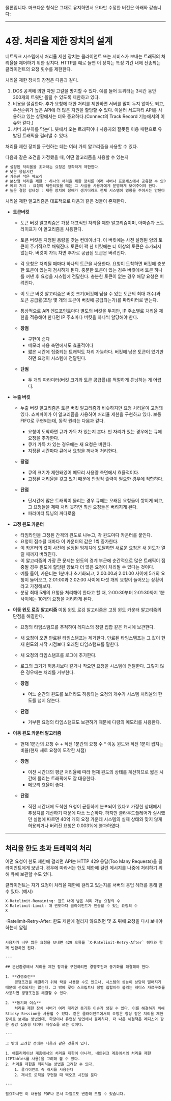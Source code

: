 물론입니다. 마크다운 형식은 그대로 유지하면서 오타만 수정한 버전은 아래와 같습니다:

---

# 4장. 처리율 제한 장치의 설계

네트워크 시스템에서 처리율 제한 장치는 클라이언트 또는 서비스가 보내는 트래픽의 처리율을 제어하기 위한 장치다. HTTP를 예로 들면 이 장치는 특정 기간 내에 전송되는 클라이언트의 요청 횟수를 제한한다.

처리율 제한 장치의 장점은 다음과 같다.

1. DOS 공격에 의한 자원 고갈을 방지할 수 있다. 예를 들어 트위터는 3시간 동안 300개의 트윗만 올릴 수 있도록 제한하고 있다.
2. 비용을 절감한다. 추가 요청에 대한 처리를 제한하면 서버를 많이 두지 않아도 되고, 우선순위가 높은 API에 더 많은 자원을 할당할 수 있다. 아울러 서드파티 API를 사용하고 있는 상황에서는 더욱 중요하다.(Connect의 Track Record 기능에서의 이슈와 같다.)
3. 서버 과부하를 막는다. 봇에서 오는 트래픽이나 사용자의 잘못된 이용 패턴으로 유발된 트래픽을 걸러낼 수 있다.

처리율 제한 장치를 구현하는 데는 여러 가지 알고리즘을 사용할 수 있다.

다음과 같은 조건을 가정했을 때, 어떤 알고리즘을 사용할 수 있는지

```jsx
# 설정된 처리율을 초과하는 요청은 정확하게 제한한다.
# 낮은 응답시간
# 가능한 적은 메모리
# 분산형 처리율 제한 : 하나의 처리율 제한 장치를 여러 서버나 프로세스에서 공유할 수 있어야 한다.
# 예외 처리 : 요청이 제한되었을 때는 그 사실을 사용자에게 분명하게 보여주어야 한다.
# 높은 결함 감내성 : 제한 장치에 장애가 생기더라도 전체 시스템에 영향을 주어서는 안된다.
```

처리율 제한 알고리즘은 대표적으로 다음과 같은 것들이 존재한다.

* **토큰버킷**

  * 토큰 버킷 알고리즘은 가장 대표적인 처리율 제한 알고리즘이며, 아마존과 스트라이프가 이 알고리즘을 사용한다.
  * 토큰 버킷은 지정된 용량을 갖는 컨테이너다. 이 버킷에는 사전 설정된 양의 토큰이 주기적으로 채워진다. 토큰이 꽉 찬 버킷에는 더 이상의 토큰은 추가되지 않는다. 버킷이 가득 차면 추가로 공급된 토큰은 버려진다.
  * 각 요청은 처리될 때마다 하나의 토큰을 사용한다. 요청이 도착하면 버킷에 충분한 토큰이 있는지 검사하게 된다. 충분한 토큰이 있는 경우 버킷에서 토큰 하나를 꺼낸 후 요청을 시스템에 전달한다. 충분한 토큰이 없는 경우 해당 요청은 버려진다.
  * 이 토큰 버킷 알고리즘은 버킷 크기(버킷에 담을 수 있는 토큰의 최대 개수)와 토큰 공급률(초당 몇 개의 토큰이 버킷에 공급되는가)를 파라미터로 받는다.
  * 통상적으로 API 엔드포인트마다 별도의 버킷을 두지만, IP 주소별로 처리율 제한을 적용해야 한다면 IP 주소마다 버킷을 하나씩 할당해야 한다.
  * **장점**

    * 구현이 쉽다
    * 메모리 사용 측면에서도 효율적이다
    * 짧은 시간에 집중되는 트래픽도 처리 가능하다. 버킷에 남은 토큰이 있기만 하면 요청이 시스템에 전달된다.
  * **단점**

    * 두 개의 파라미터(버킷 크기와 토큰 공급률)를 적절하게 튜닝하는 게 어렵다.

* **누출 버킷**

  * 누출 버킷 알고리즘은 토큰 버킷 알고리즘과 비슷하지만 요청 처리율이 고정돼있다. 쇼피파이가 이 알고리즘을 사용하여 처리율 제한을 구현하고 있다. 보통 FIFO로 구현되는데, 동작 원리는 다음과 같다.

    * 요청이 도착하면 큐가 가득 차 있는지 본다. 빈 자리가 있는 경우에는 큐에 요청을 추가한다.
    * 큐가 가득 차 있는 경우에는 새 요청은 버린다.
    * 지정된 시간마다 큐에서 요청을 꺼내어 처리한다.
  * **장점**

    * 큐의 크기가 제한돼있어 메모리 사용량 측면에서 효율적이다.
    * 고정된 처리율을 갖고 있기 때문에 안정적 출력이 필요한 경우에 적합하다.
  * **단점**

    * 단시간에 많은 트래픽이 몰리는 경우 큐에는 오래된 요청들이 쌓이게 되고, 그 요청들을 제때 처리 못하면 최신 요청들은 버려지게 된다.
    * 파라미터 튜닝의 까다로움

* **고정 윈도 카운터**

  * 타임라인을 고정된 간격의 윈도로 나누고, 각 윈도마다 카운터를 붙인다.
  * 요청이 접수될 때마다 이 카운터의 값은 1씩 증가한다.
  * 이 카운터의 값이 사전에 설정된 임계치에 도달하면 새로운 요청은 새 윈도가 열릴 때까지 버려진다.
  * 이 알고리즘의 가장 큰 문제는 윈도의 경계 부근에 순간적으로 많은 트래픽이 집중될 경우 윈도에 할당된 양보다 더 많은 요청이 처리될 수 있다는 것이다.
  * 예를 들어, 카운터는 1분마다 초기화되고, 2:00:00과 2:01:00 사이에 5개의 요청이 들어오고, 2:01:00과 2:02:00 사이에 다섯 개의 요청이 들어오는 상황이라고 가정해보자.
  * 분당 최대 5개의 요청을 처리해야 한다고 할 때, 2:00:30부터 2:01:30까지 1분 사이에는 10개의 요청을 처리하게 된다.

* **이동 윈도 로깅 알고리즘**
  이동 윈도 로깅 알고리즘은 고정 윈도 카운터 알고리즘의 단점을 해결한다.

  * 요청의 타임스탬프를 추적하여 레디스의 정렬 집합 같은 캐시에 보관한다.
  * 새 요청이 오면 만료된 타임스탬프는 제거한다. 만료된 타임스탬프는 그 값이 현재 윈도의 시작 시점보다 오래된 타임스탬프를 말한다.
  * 새 요청의 타임스탬프를 로그에 추가한다.
  * 로그의 크기가 허용치보다 같거나 작으면 요청을 시스템에 전달한다. 그렇지 않은 경우에는 처리를 거부한다.
  * **장점**

    * 어느 순간의 윈도를 보더라도 허용되는 요청의 개수가 시스템 처리율의 한도를 넘지 않는다.
  * **단점**

    * 거부된 요청의 타임스탬프도 보관하기 때문에 다량의 메모리를 사용한다.

* **이동 윈도 카운터 알고리즘**

  * 현재 1분간의 요청 수 + 직전 1분간의 요청 수 \* 이동 윈도와 직전 1분이 겹치는 비율(현재 새로 요청이 도착한 시점)
  * **장점**

    * 이전 시간대의 평균 처리율에 따라 현재 윈도의 상태를 계산하므로 짧은 시간에 몰리는 트래픽에도 잘 대응한다.
    * 메모리 효율이 좋다.
  * **단점**

    * 직전 시간대에 도착한 요청이 균등하게 분포되어 있다고 가정한 상태에서 추정치를 계산하기 때문에 다소 느슨하다. 하지만 클라우드플레어가 실시했던 실험에 따르면 40억 개의 요청 가운데 시스템의 실제 상태와 맞지 않게 허용되거나 버려진 요청은 0.003%에 불과하였다.

---

## 처리율 한도 초과 트래픽의 처리

어떤 요청이 한도 제한에 걸리면 API는 HTTP 429 응답(Too Many Requests)을 클라이언트에게 보낸다. 경우에 따라서는 한도 제한에 걸린 메시지를 나중에 처리하기 위해 큐에 보관할 수도 있다.

클라이언트는 자기 요청이 처리율 제한에 걸리고 있는지를 서버의 응답 헤더를 통해 알 수 있다. (예시)

```jsx
X-Ratelimit-Remaining: 윈도 내에 남은 처리 가능 요청의 수  
X-Ratelimit-Limit: 매 윈도마다 클라이언트가 전송할 수 있는 요청의 수  
X
```


-Ratelimit-Retry-After: 한도 제한에 걸리지 않으려면 몇 초 뒤에 요청을 다시 보내야 하는지 알림

```

사용자가 너무 많은 요청을 보내면 429 오류를 `X-Ratelimit-Retry-After` 헤더와 함께 반환하면 된다.

---

## 분산환경에서 처리율 제한 장치를 구현하려면 경쟁조건과 동기화를 해결해야 한다.

1. **경쟁조건**  
    경쟁조건을 해결하기 위해 락을 사용할 수도 있으나, 시스템의 성능이 상당히 떨어지기 때문에 선호되지는 않는다. 그 밖에 루아 스크립트나 정렬 집합이라 불리는 레디스 자료구조를 사용하면 경쟁조건을 해결할 수 있다.

2. **동기화 이슈**  
    처리율 제한 장치 서버가 여러 대라면 동기화 이슈가 생길 수 있다. 이를 해결하기 위해 Sticky Session을 사용할 수 있다. 같은 클라이언트에서의 요청은 항상 같은 처리율 제한 장치로 보내는 방법인데, 확장이나 유연성 방면에서 불리하다. 더 나은 해결책은 레디스와 같은 중앙 집중형 데이터 저장소를 쓰는 것이다.

---

그 밖에 고려할 점에는 다음과 같은 것들이 있다.

1. 애플리케이션 계층에서의 처리율 제한이 아니라, 네트워크 계층에서의 처리율 제한(IPTables를 사용)을 고려해 볼 수 있다.  
2. 처리율 제한을 회피하는 방법을 고려할 수 있다.  
    1. 클라이언트 측 캐시를 사용한다  
    2. 재시도 로직을 구현할 때 백오프 시간을 둔다  

---

필요하시면 이 내용을 PDF나 문서 파일로도 변환해 드릴 수 있습니다.
```
